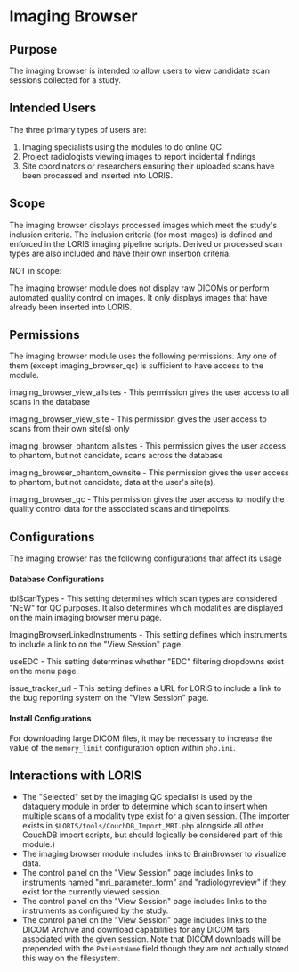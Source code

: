 # Imaging Browser

## Purpose

The imaging browser is intended to allow users to view candidate
scan sessions collected for a study.

## Intended Users

The three primary types of users are:
1. Imaging specialists using the modules to do online QC
2. Project radiologists viewing images to report incidental findings
3. Site coordinators or researchers ensuring their uploaded scans have
   been processed and inserted into LORIS.

## Scope

The imaging browser displays processed images which meet the study's
inclusion criteria. The inclusion criteria (for most images) is defined
and enforced in the LORIS imaging pipeline scripts.  Derived or
processed scan types are also included and have their own insertion
criteria.

NOT in scope:

The imaging browser module does not display raw DICOMs or perform automated
quality control on images. It only displays images that have already been
inserted into LORIS.

## <a name="imaging_browser_perm_link"></a> Permissions

The imaging browser module uses the following permissions. Any one of them
(except imaging_browser_qc) is sufficient to have access to the module.

imaging_browser_view_allsites
    - This permission gives the user access to all scans in the database

imaging_browser_view_site
    - This permission gives the user access to scans from their own site(s) only

imaging_browser_phantom_allsites
    - This permission gives the user access to phantom, but not candidate, scans
      across the database

imaging_browser_phantom_ownsite
    - This permission gives the user access to phantom, but not candidate, data
      at the user's site(s).

imaging_browser_qc
    - This permission gives the user access to modify the quality control data
      for the associated scans and timepoints.

## Configurations

The imaging browser has the following configurations that affect its usage

#### Database Configurations

tblScanTypes - This setting determines which scan types are considered "NEW" for
        QC purposes. It also determines which modalities are displayed on the
        main imaging browser menu page.

ImagingBrowserLinkedInstruments - This setting defines which instruments to 
        include a link to on the "View Session" page.

useEDC - This setting determines whether "EDC" filtering dropdowns exist
        on the menu page.

issue_tracker_url - This setting defines a URL for LORIS to include a link to the 
        bug reporting system on the "View Session" page.

#### Install Configurations

For downloading large DICOM files, it may be necessary to increase the
 value of the `memory_limit` configuration option within `php.ini`.

## Interactions with LORIS

- The "Selected" set by the imaging QC specialist is used by the dataquery
  module in order to determine which scan to insert when multiple scans of
  a modality type exist for a given session. (The importer exists in
  `$LORIS/tools/CouchDB_Import_MRI.php` alongside all other CouchDB
  import scripts, but should logically be considered part of this module.)
- The imaging browser module includes links to BrainBrowser to visualize data.
- The control panel on the "View Session" page includes links to instruments
  named "mri_parameter_form" and "radiologyreview" if they exist for the
  currently viewed session.
- The control panel on the "View Session" page includes links to the instruments
  as configured by the study.
- The control panel on the "View Session" page includes links to the DICOM Archive 
  and download capabilities for any DICOM tars associated with the given session.
  Note that DICOM downloads will be prepended with the `PatientName` field 
  though they are not actually stored this way on the filesystem.
